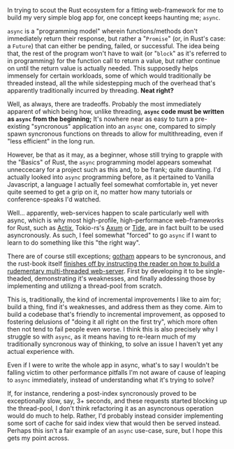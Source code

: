 In trying to scout the Rust ecosystem for a fitting web-framework for me to build my very simple blog app for, one concept keeps haunting me; `async`.

`async` is a "programming model" wherein functions/methods don't immediately return their response, but rather a "`Promise`" (or, in Rust's case: a `Future`) that can either be pending, failed, or successful. The idea being that, the rest of the program won't have to wait (or "`block`" as it's referred to in programming) for the function call to return a value, but rather continue on until the return value is actually needed. This supposedly helps immensely for certain workloads, some of which would traditionally be threaded instead, all the while sidestepping much of the overhead that's apparently traditionally incurred by threading. **Neat right?**

Well, as always, there are tradeoffs. Probably the most immediately apparent of which being how, unlike threading, **`async` code must be written as `async` from the beginning;** It's nowhere near as easy to turn a pre-existing "syncronous" application into an `async` one, compared to simply spawn syncronous functions on threads to allow for multithreading, even if "less efficient" in the long run.

However, be that as it may, as a beginner, whose still trying to grapple with the "Basics" of Rust, the `async` programming model appears somewhat unneccecary for a project such as this and, to be frank; quite daunting. I'd actually looked into `async` programming before, as it pertained to Vanilla Javascript, a language I actually feel somewhat comfortable in, yet never quite seemed to get a grip on it, no matter how many tutorials or conference-speaks I'd watched.

Well... apparently, web-services happen to scale particularly well with async, which is why most high-profile, high-performance web-frameworks for Rust, such as [Actix](https://actix.rs/), Tokio-rs's [Axum](https://github.com/tokio-rs/axum) or [Tide](https://github.com/http-rs/tide), are in fact built to be used asyncronously. As such, I feel somewhat "forced" to go `async` if I want to learn to do something like this "the right way".

There are of course still exceptions; [gotham](https://gotham.rs/) appears to be syncronous, and the rust-book itself [finishes off by instructing the reader on how to build a rudementary multi-threaded web-server](https://doc.rust-lang.org/book/ch20-00-final-project-a-web-server.html). First by developing it to be single-theaded, demonstrating it's weaknesses, and finally addessing those by implementing and utilizng a thread-pool from scratch.

This is, traditionally, the kind of incremental improvements I like to aim for; build a thing, find it's weaknesses, and address them as they come. Aim to build a codebase that's friendly to incremental improvement, as opposed to fostering delusions of "doing it all right on the first try", which more often then not tend to fail people even worse. I think this is also precisely why I struggle so with `async`, as it means having to re-learn much of my traditionally syncronous way of thinking, to solve an issue I haven't yet any actual experience with.

Even if I were to write the whole app in async, what's to say I wouldn't be falling victim to other performance pitfalls I'm not aware of cause of leaping to `async` immediately, instead of understanding what it's trying to solve?

If, for instance, rendering a post-index  syncronously proved to be exceptionally slow, say, 3+ seconds, and these requests started blocking up the thread-pool, I don't think refactoring it as an asyncronous operation would do much to help. Rather, I'd probably instead consider implementing some sort of cache for said index view that would then be served instead. Perhaps this isn't a fair example of an `async` use-case, sure, but I hope this gets my point across.